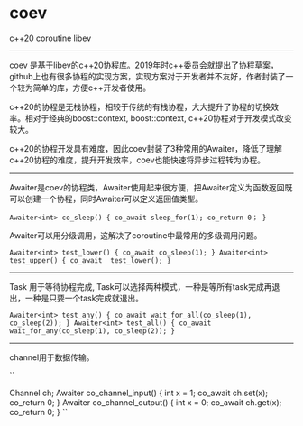 # coev
c++20 coroutine libev

---

coev 是基于libev的c++20协程库。2019年时c++委员会就提出了协程草案，github上也有很多协程的实现方案，实现方案对于开发者并不友好，作者封装了一个较为简单的库，方便c++开发者使用。

c++20的协程是无栈协程，相较于传统的有栈协程，大大提升了协程的切换效率。相对于经典的boost::context, boost::context,  c++20协程对于开发模式改变较大。

c++20的协程开发具有难度，因此coev封装了3种常用的Awaiter，降低了理解c++20协程的难度，提升开发效率，coev也能快速将异步过程转为协程。

---

Awaiter是coev的协程类，Awaiter使用起来很方便，把Awaiter定义为函数返回既可以创建一个协程，同时Awaiter可以定义返回值类型。

``
Awaiter<int> co_sleep()
{
	co_await sleep_for(1);
	co_return 0；
}
``

Awaiter可以用分级调用，这解决了coroutine中最常用的多级调用问题。

``
Awaiter<int> test_lower()
{
	co_await co_sleep(1);
}
Awaiter<int> test_upper()
{
	co_await  test_lower();
}
``

---

Task 用于等待协程完成, Task可以选择两种模式，一种是等所有task完成再退出，一种是只要一个task完成就退出。

``
Awaiter<int> test_any()
{
	co_await wait_for_all(co_sleep(1), co_sleep(2));
}
Awaiter<int> test_all()
{
	co_await wait_for_any(co_sleep(1), co_sleep(2));
}
``

---

channel用于数据传输。

``

Channel<int> ch;
Awaiter<int> co_channel_input()
{
	int x = 1;
	co_await ch.set(x); 
	co_return 0;
}
Awaiter<int> co_channel_output()
{
	int x = 0;
	co_await ch.get(x);
	co_return  0;
}
``






